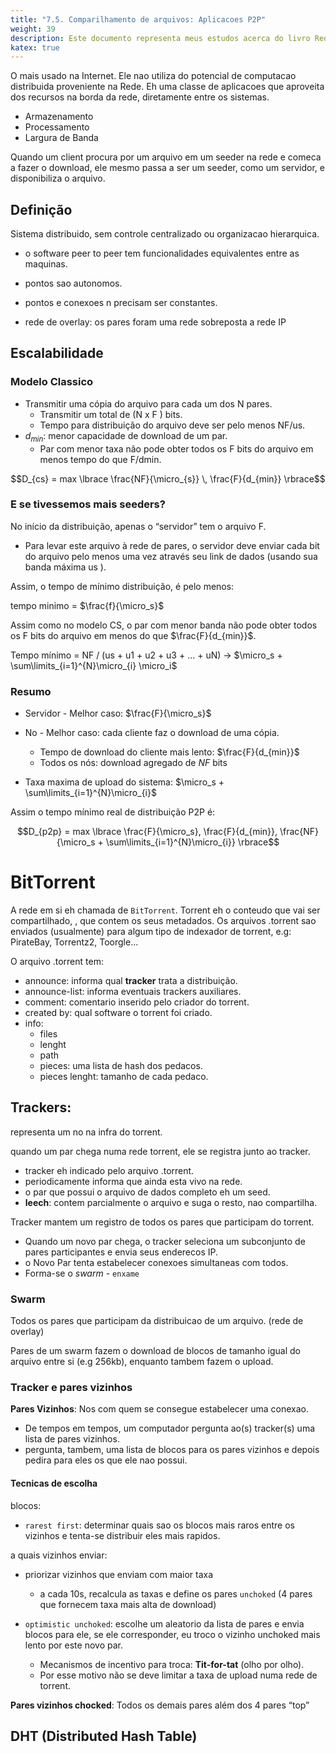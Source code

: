 ```yaml
---
title: "7.5. Comparilhamento de arquivos: Aplicacoes P2P"
weight: 39
description: Este documento representa meus estudos acerca do livro Redes de Computadores e a Internet - uma abordagem top down
katex: true
---
```



O mais usado na Internet.
Ele nao utiliza do potencial de computacao distribuida proveniente na Rede. Eh uma classe de aplicacoes que aproveita dos recursos na borda da rede, diretamente entre os sistemas.

- Armazenamento
- Processamento
- Largura de Banda

Quando um client procura por um arquivo em um seeder na rede e comeca a fazer o download, ele mesmo passa a ser um seeder, como um servidor, e disponibiliza o arquivo.

## Definição
Sistema distribuido, sem controle centralizado ou organizacao hierarquica.
- o software peer to peer tem funcionalidades equivalentes entre as maquinas.
- pontos sao autonomos.
- pontos e conexoes n precisam ser constantes.

- rede de overlay: os pares foram uma rede sobreposta a rede IP

## Escalabilidade

### Modelo Classico
- Transmitir uma cópia do arquivo para cada um dos N pares.
    - Transmitir um total de (N x F ) bits.
    - Tempo para distribuição do arquivo deve ser pelo menos NF/us.
- $d_{min}$: menor capacidade de download de um par.
    - Par com menor taxa não pode obter todos os F bits do arquivo em menos tempo do
que F/dmin.

$$D_{cs} = max \lbrace \frac{NF}{\micro_{s}} \, \frac{F}{d_{min}} \rbrace$$
### E se tivessemos mais seeders?
No início da distribuição, apenas o “servidor” tem o arquivo F.
- Para levar este arquivo à rede de pares, o servidor deve enviar cada bit do arquivo pelo menos uma vez através seu link de dados (usando sua banda máxima us ).

Assim, o tempo de mínimo distribuição, é pelo menos:

tempo minimo = $\frac{f}{\micro_s}$


Assim como no modelo CS, o par com menor banda não pode obter todos os F bits do arquivo em menos do que $\frac{F}{d_{min}}$.

Tempo mínimo = NF / (us + u1 + u2 + u3 + ... + uN) -> $\micro_s + \sum\limits_{i=1}^{N}\micro_{i} \micro_i$

### Resumo

- Servidor - Melhor caso:  $\frac{F}{\micro_s}$

- No - Melhor caso: cada cliente faz o download de uma cópia.
    - Tempo de download do cliente mais lento: $\frac{F}{d_{min}}$
    - Todos os nós: download agregado de $NF$ bits

- Taxa maxima de upload do sistema: $\micro_s + \sum\limits_{i=1}^{N}\micro_{i}$

Assim o tempo mínimo real de distribuição P2P é:

$$D_{p2p} = max \lbrace \frac{F}{\micro_s}, \frac{F}{d_{min}}, \frac{NF}{\micro_s + \sum\limits_{i=1}^{N}\micro_{i}}  \rbrace$$


# BitTorrent
A rede em si eh chamada de `BitTorrent`. Torrent eh o conteudo que vai ser compartilhado, , que contem os seus metadados. Os arquivos .torrent sao enviados (usualmente) para algum tipo de indexador de torrent, e.g: PirateBay, Torrentz2, Toorgle...

O arquivo .torrent tem:
- announce: informa qual __tracker__ trata a distribuição.
- announce-list: informa eventuais trackers auxiliares.
- comment: comentario inserido pelo criador do torrent.
- created by: qual software o torrent foi criado.
- info: 
    - files 
    - lenght 
    - path 
    - pieces: uma lista de hash dos pedacos.
    - pieces lenght: tamanho de cada pedaco.

## Trackers: 
representa um no na infra do torrent. 

quando um par chega numa rede torrent, ele se registra junto ao tracker. 
- tracker eh indicado pelo arquivo .torrent.
- periodicamente informa que ainda esta vivo na rede.
- o par que possui o arquivo de dados completo eh um seed.
- __leech__: contem parcialmente o arquivo e suga o resto, nao compartilha.

Tracker mantem um registro de todos os pares que participam do torrent.

- Quando um novo par chega, o tracker seleciona um subconjunto de pares participantes e envia seus enderecos IP.
- o Novo Par tenta estabelecer conexoes simultaneas com todos.
- Forma-se o _swarm_ - `enxame`

### Swarm
Todos os pares que participam da distribuicao de um arquivo. (rede de overlay)

Pares de um swarm fazem o download de blocos de tamanho igual do arquivo entre si (e.g 256kb), enquanto tambem fazem o upload.

### Tracker e pares vizinhos
__Pares Vizinhos__: Nos com quem se consegue estabelecer uma conexao.
- De tempos em tempos, um computador pergunta ao(s) tracker(s) uma lista de pares vizinhos. 
- pergunta, tambem, uma lista de blocos para os pares vizinhos e depois pedira para eles os que ele nao possui.

#### Tecnicas de escolha
blocos:
- `rarest first`: determinar quais sao os blocos mais raros entre os vizinhos e tenta-se distribuir eles mais rapidos.

a quais vizinhos enviar:
- priorizar vizinhos que enviam com maior taxa
    - a cada 10s, recalcula as taxas e define os pares `unchoked` (4 pares que fornecem taxa mais alta de download)


- `optimistic unchoked`: escolhe um aleatorio da lista de pares e envia blocos para ele, se ele corresponder, eu troco o vizinho unchoked mais lento por este novo par.
    - Mecanismos de incentivo para troca: __Tit-for-tat__ (olho por olho).
    - Por esse motivo não se deve limitar a taxa de upload numa rede de torrent.

__Pares vizinhos chocked__:  Todos os demais pares além dos 4 pares “top”


## DHT (Distributed Hash Table)

